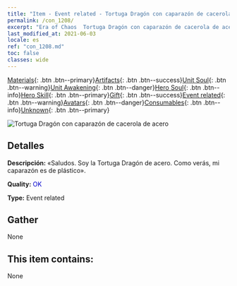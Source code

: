 ```yaml
---
title: "Item - Event related - Tortuga Dragón con caparazón de cacerola de acero"
permalink: /con_1208/
excerpt: "Era of Chaos  Tortuga Dragón con caparazón de cacerola de acero"
last_modified_at: 2021-06-03
locale: es
ref: "con_1208.md"
toc: false
classes: wide
---
```

 [Materials](/ItemsES/){: .btn .btn--primary}[Artifacts](/ItemsES/Artifacts/){: .btn .btn--success}[Unit Soul](/ItemsES/UnitSoul/){: .btn .btn--warning}[Unit Awakening](/ItemsES/UnitAwakening/){: .btn .btn--danger}[Hero Soul](/ItemsES/HeroSoul/){: .btn .btn--info}[Hero Skill](/ItemsES/HeroSkill/){: .btn .btn--primary}[Gift](/ItemsES/Gift/){: .btn .btn--success}[Event related](/ItemsES/Events/){: .btn .btn--warning}[Avatars](/ItemsES/Avatars/){: .btn .btn--danger}[Consumables](/ItemsES/Consumables/){: .btn .btn--info}[Unknown](/ItemsES/Unknown/){: .btn .btn--primary}

 ![Tortuga Dragón con caparazón de cacerola de acero](/images/t/i_81521231.png)

## Detalles
 **Descripción:** «Saludos. Soy la Tortuga Dragón de acero. Como verás, mi caparazón es de plástico».

 **Quality:** <span style="color: #0000CD">OK</span>

 **Type:** Event related

## Gather

  None

## This item contains:

  None


